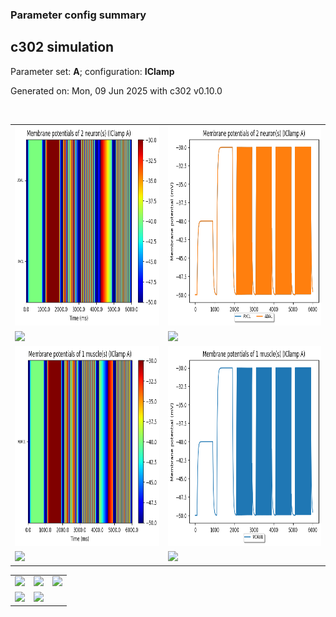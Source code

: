 ### Parameter config summary 
<h2>c302 simulation</h2>
<p>Parameter set: <b>A</b>; configuration: <b>IClamp</b></p>
<p>Generated on: Mon, 09 Jun 2025 with c302 v0.10.0</p><br/>
<table>

<tr>
  <td><a href="images/neurons_A_IClamp.png"><img alt=" " src="images/neurons_A_IClamp.png" height="320"/></a></td>
  <td><a href="images/traces_neuron_IClamp_A.png"><img alt=" " src="images/traces_neuron_IClamp_A.png" height="320"/></a></td>
</tr>

<tr>
  <td><a href="images/neuron_activity_A_IClamp.png"><img alt=" " src="images/neuron_activity_A_IClamp.png" height="320"/></a></td>
  <td><a href="images/traces_neuron_activity_IClamp_A.png"><img alt=" " src="images/traces_neuron_activity_IClamp_A.png" height="320"/></a></td>
</tr>

<tr>
  <td><a href="images/muscles_A_IClamp.png"><img alt=" " src="images/muscles_A_IClamp.png" height="320"/></a></td>
  <td><a href="images/traces_muscles_IClamp_A.png"><img alt=" " src="images/traces_muscles_IClamp_A.png" height="320"/></a></td>
</tr>

<tr>
  <td><a href="images/muscle_activity_A_IClamp.png"><img alt=" " src="images/muscle_activity_A_IClamp.png" height="320"/></a></td>
  <td><a href="images/traces_muscles_activity_IClamp_A.png"><img alt=" " src="images/traces_muscles_activity_IClamp_A.png" height="320"/></a></td>
</tr>
</table>
<table>

<tr><td><a href="images/c302_A_IClamp_exc_to_neurons.png"><img alt=" " src="images/c302_A_IClamp_exc_to_neurons.png" height="320"/></a></td>

  <td><a href="images/c302_A_IClamp_inh_to_neurons.png"><img alt=" " src="images/c302_A_IClamp_inh_to_neurons.png" height="320"/></a></td>

  <td><a href="images/c302_A_IClamp_elec_neurons_neurons.png"><img alt=" " src="images/c302_A_IClamp_elec_neurons_neurons.png" height="320"/></a></td></tr>

<tr><td><a href="images/c302_A_IClamp_exc_to_muscles.png"><img alt=" " src="images/c302_A_IClamp_exc_to_muscles.png" height="320"/></a></td>

  <td><a href="images/c302_A_IClamp_inh_to_muscles.png"><img alt=" " src="images/c302_A_IClamp_inh_to_muscles.png" height="320"/></a></td></tr>
</table>
